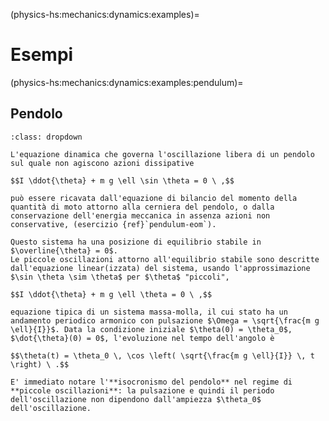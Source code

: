 (physics-hs:mechanics:dynamics:examples)=
# Esempi


(physics-hs:mechanics:dynamics:examples:pendulum)=
## Pendolo

```{prf:example} Oscillazioni libere - Isocronismo delle piccole oscillazioni
:class: dropdown

L'equazione dinamica che governa l'oscillazione libera di un pendolo sul quale non agiscono azioni dissipative

$$I \ddot{\theta} + m g \ell \sin \theta = 0 \ ,$$

può essere ricavata dall'equazione di bilancio del momento della quantità di moto attorno alla cerniera del pendolo, o dalla conservazione dell'energia meccanica in assenza azioni non conservative, (esercizio {ref}`pendulum-eom`).

Questo sistema ha una posizione di equilibrio stabile in $\overline{\theta} = 0$.
Le piccole oscillazioni attorno all'equilibrio stabile sono descritte dall'equazione linear(izzata) del sistema, usando l'approssimazione $\sin \theta \sim \theta$ per $\theta$ "piccoli",

$$I \ddot{\theta} + m g \ell \theta = 0 \ ,$$

equazione tipica di un sistema massa-molla, il cui stato ha un andamento periodico armonico con pulsazione $\Omega = \sqrt{\frac{m g \ell}{I}}$. Data la condizione iniziale $\theta(0) = \theta_0$, $\dot{\theta}(0) = 0$, l'evoluzione nel tempo dell'angolo è

$$\theta(t) = \theta_0 \, \cos \left( \sqrt{\frac{m g \ell}{I}} \, t \right) \ .$$

E' immediato notare l'**isocronismo del pendolo** nel regime di **piccole oscillazioni**: la pulsazione e quindi il periodo dell'oscillazione non dipendono dall'ampiezza $\theta_0$ dell'oscillazione.  

```

```{prf:example} Oscillazioni con dissipazione
```

```{prf:example} Oscillazioni con dissipazione e forzante
```

```{prf:example} Pendolo in sistemi non inerziali - Accelerazione
```

```{prf:example} Pendolo in sistemi non inerziali - Rotazione della Terra
```
